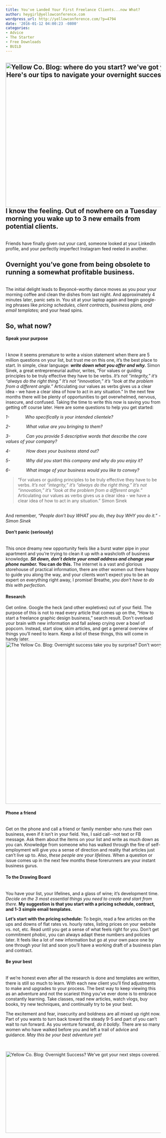 ```yaml
---
title: You've Landed Your First Freelance Clients...now What?
author: heygirl@yellowconference.com
wordpress_url: http://yellowconference.com/?p=4794
date: '2016-01-12 04:00:23 -0800'
categories:
- Advice
- The Starter
- Free Downloads
- BUILD
---
```

<h2><a href="http://yellowconference.com/wp-content/uploads/2016/01/image1.jpg"><img class="aligncenter size-full wp-image-4807" src="http://yellowconference.com/wp-content/uploads/2016/01/image1.jpg" alt="Yellow Co. Blog: where do you start? we've got you covered. Here's our tips to navigate your overnight success. " width="700" height="467" /></a>I know the feeling.&nbsp;Out of nowhere on a Tuesday morning you wake up to 3 new emails from potential clients.</h2><br />
Friends have finally given out your card, someone looked at your LinkedIn profile, and your perfectly imperfect Instagram feed reeled in another.</p>
<h2>Overnight you&rsquo;ve gone from being obsolete to running a somewhat profitable business.</h2><br />
The initial delight leads to Beyonc&eacute;-worthy dance moves as you pour your morning coffee and clean the dishes from last night. And approximately 4 minutes later, panic sets in. You sit at your laptop again and begin google-ing phrases like <em>pricing schedules, client contracts, business plans, and email templates;</em> and your head spins.</p>
<h2>So, what now?</h2></p>
<h4><strong>Speak your purpose</strong></h4><br />
I know it seems premature to write a vision statement when there are 5 million questions on your list, but trust me on this one, it&rsquo;s the best place to start. In simple, clear language: <strong><em>write down what you offer and why.</em></strong> Simon Sinek, a great entrepreneurial author, writes, &ldquo;For values or guiding principles to be truly effective they have to be verbs.&nbsp;<em>It&rsquo;s not &ldquo;integrity,&rdquo; it&rsquo;s &ldquo;always do the right thing.&rdquo; It&rsquo;s not &ldquo;innovation,&rdquo; it&rsquo;s &ldquo;look at the problem from a different angle.&rdquo;</em> Articulating our values as verbs gives us a clear idea - we have a clear idea of how to act in any situation.&rdquo; In the next few months there will be plenty of opportunities to get overwhelmed, nervous, insecure, and confused. Taking the time to write this now is saving you from getting off course later. Here are some questions to help you get started:</p>
<p><em>1-</em><em>&nbsp;&nbsp;&nbsp;&nbsp;&nbsp;&nbsp;&nbsp;&nbsp;&nbsp;&nbsp;&nbsp;&nbsp; </em><em>Who specifically is your intended clientele?</em></p>
<p><em>2-</em><em>&nbsp;&nbsp;&nbsp;&nbsp;&nbsp;&nbsp;&nbsp;&nbsp;&nbsp;&nbsp;&nbsp;&nbsp; </em><em>What value are you bringing to them?</em></p>
<p><em>3-</em><em>&nbsp;&nbsp;&nbsp;&nbsp;&nbsp;&nbsp;&nbsp;&nbsp;&nbsp;&nbsp;&nbsp;&nbsp; </em><em>Can you provide 5 descriptive words that describe the core values of your company?</em></p>
<p><em>4-</em><em>&nbsp;&nbsp;&nbsp;&nbsp;&nbsp;&nbsp;&nbsp;&nbsp;&nbsp;&nbsp;&nbsp;&nbsp; </em><em>How does your business stand out?</em></p>
<p><em>5-</em><em>&nbsp;&nbsp;&nbsp;&nbsp;&nbsp;&nbsp;&nbsp;&nbsp;&nbsp;&nbsp;&nbsp;&nbsp; </em><em>Why did you start this company and why do you enjoy it?</em></p>
<p><em>6-</em><em>&nbsp;&nbsp;&nbsp;&nbsp;&nbsp;&nbsp;&nbsp;&nbsp;&nbsp;&nbsp;&nbsp;&nbsp; </em><em>What image of your business would you like to convey?</em></p>
<blockquote><p>&ldquo;For values or guiding principles to be truly effective they have to be verbs.&nbsp;<em>It&rsquo;s not &ldquo;integrity,&rdquo; it&rsquo;s &ldquo;always do the right thing.&rdquo; It&rsquo;s not &ldquo;innovation,&rdquo; it&rsquo;s &ldquo;look at the problem from a different angle.&rdquo;</em> Articulating our values as verbs gives us a clear idea - we have a clear idea of how to act in any situation.&rdquo; Simon Sinek</blockquote><br />
And remember, <em>&ldquo;People don&rsquo;t buy WHAT you do, they buy WHY you do it.&rdquo;</em> <em>-Simon Sinek</em></p>
<h4><strong>Don&rsquo;t panic (seriously)</strong></h4><br />
This once dreamy new opportunity feels like a burst water pipe in your apartment and you&rsquo;re trying to clean it up with a washcloth of business knowledge. <strong><em>Sit down, don&rsquo;t delete your email address and change your phone number.</em> You can do this.</strong> The internet is a vast and glorious storehouse of practical information, there are other women out there happy to guide you along the way, and your clients won&rsquo;t expect you to be an expert on everything right away, I promise! Breathe, <em>you don&rsquo;t have to do this with perfection</em>.</p>
<h4><strong>Research</strong></h4></p>
<p style="text-align: left;">Get online. Google the heck (and other expletives) out of your field. The purpose of this is not to read every article that comes up on the, &ldquo;How to start a freelance graphic design business,&rdquo; search result. Don't overload your brain with new information and fall asleep crying over a bowl of popcorn. Instead, start slow, skim articles, and get a general overview of things you&rsquo;ll need to learn. Keep a list of these things, this will come in handy later.<a href="http://yellowconference.com/wp-content/uploads/2016/01/photo2.jpg"><img class="aligncenter size-full wp-image-4814" src="http://yellowconference.com/wp-content/uploads/2016/01/photo2.jpg" alt="The Yellow Co. Blog: Overnight success take you by surprise? Don't worry, we got you covered. " width="700" height="525" /></a></p></p>
<h4><strong>Phone a friend</strong></h4><br />
Get on the phone and call a friend or family member who runs their own business, even if it isn&rsquo;t in your field. Yes, I said call--not text or FB message. Ask them about the items on your list and write as much down as you can. Knowledge from someone who has walked through the fire of self-employment will give you a sense of direction and reality that articles just can&rsquo;t live up to. Also, <em>these people are your lifelines</em>. When a question or issue comes up in the next few months these forerunners are your instant business gurus.</p>
<h4><strong>To the Drawing Board</strong></h4><br />
You have your list, your lifelines, and a glass of wine; it&rsquo;s development time. <em>Decide on the 3 most essential things you need to create and start from there</em>. <strong>My suggestion is that you start with a pricing schedule, contract, and 1-3 simple email templates.</strong></p>
<p><strong>Let&rsquo;s start with the pricing schedule:</strong> To begin, read a few articles on the ups and downs of flat rates vs. hourly rates, listing prices on your website vs. not, etc. Read until you get a sense of what feels right for you. Don&rsquo;t get commitment phobic, you can always adapt these numbers and policies later. It feels like a lot of new information but go at your own pace one by one through your list and soon you&rsquo;ll have a working draft of a business plan and contract.</p>
<h4><strong>Be your best</strong></h4><br />
If we&rsquo;re honest even after all the research is done and templates are written, there is still so much to learn. With each new client you&rsquo;ll find adjustments to make and upgrades to your process. The best way to keep viewing this as an adventure and not the scariest thing you&rsquo;ve ever done is to embrace constantly learning. Take classes, read new articles, watch vlogs, buy books, try new techniques, and continually try to be your best.</p>
<p>The excitement and fear, insecurity and boldness are all mixed up right now. Part of you wants to turn back toward the steady 9-5 and part of you can&rsquo;t wait to run forward. As you venture forward, <em>do it boldly</em>. There are so many women who have walked before you and left a trail of advice and guidance.&nbsp;<em>May this be your best adventure yet!</em></p>
<p>&nbsp;</p>
<p><a href="http://www.natalieskeith.com/" target="_blank"><img class="aligncenter size-full wp-image-4805" src="http://yellowconference.com/wp-content/uploads/2016/01/NATALIESKIETH.jpg" alt="Yellow Co. Blog: Overnight Success? We've got your next steps covered. " width="700" height="264" /></a></p>
